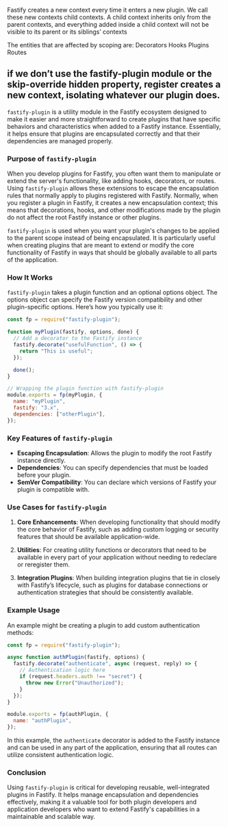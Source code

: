 Fastify creates a new context every time it enters a new plugin.
We call these new contexts child contexts. A child context inherits only
from the parent contexts, and everything added inside a child context will not be visible to its parent or
its siblings’ contexts

The entities that are affected by scoping are:
Decorators
Hooks
Plugins
Routes

## if we don’t use the fastify-plugin module or the skip-override hidden property, register creates a new context, isolating whatever our plugin does.

`fastify-plugin` is a utility module in the Fastify ecosystem designed to make it easier and more straightforward to create plugins that have specific behaviors and characteristics when added to a Fastify instance. Essentially, it helps ensure that plugins are encapsulated correctly and that their dependencies are managed properly.

### Purpose of `fastify-plugin`

When you develop plugins for Fastify, you often want them to manipulate or extend the server's functionality, like adding hooks, decorators, or routes. Using `fastify-plugin` allows these extensions to escape the encapsulation rules that normally apply to plugins registered with Fastify. Normally, when you register a plugin in Fastify, it creates a new encapsulation context; this means that decorations, hooks, and other modifications made by the plugin do not affect the root Fastify instance or other plugins.

`fastify-plugin` is used when you want your plugin's changes to be applied to the parent scope instead of being encapsulated. It is particularly useful when creating plugins that are meant to extend or modify the core functionality of Fastify in ways that should be globally available to all parts of the application.

### How It Works

`fastify-plugin` takes a plugin function and an optional options object. The options object can specify the Fastify version compatibility and other plugin-specific options. Here’s how you typically use it:

```javascript
const fp = require("fastify-plugin");

function myPlugin(fastify, options, done) {
  // Add a decorator to the Fastify instance
  fastify.decorate("usefulFunction", () => {
    return "This is useful";
  });

  done();
}

// Wrapping the plugin function with fastify-plugin
module.exports = fp(myPlugin, {
  name: "myPlugin",
  fastify: "3.x",
  dependencies: ["otherPlugin"],
});
```

### Key Features of `fastify-plugin`

- **Escaping Encapsulation**: Allows the plugin to modify the root Fastify instance directly.
- **Dependencies**: You can specify dependencies that must be loaded before your plugin.
- **SemVer Compatibility**: You can declare which versions of Fastify your plugin is compatible with.

### Use Cases for `fastify-plugin`

1. **Core Enhancements**: When developing functionality that should modify the core behavior of Fastify, such as adding custom logging or security features that should be available application-wide.

2. **Utilities**: For creating utility functions or decorators that need to be available in every part of your application without needing to redeclare or reregister them.

3. **Integration Plugins**: When building integration plugins that tie in closely with Fastify’s lifecycle, such as plugins for database connections or authentication strategies that should be consistently available.

### Example Usage

An example might be creating a plugin to add custom authentication methods:

```javascript
const fp = require("fastify-plugin");

async function authPlugin(fastify, options) {
  fastify.decorate("authenticate", async (request, reply) => {
    // Authentication logic here
    if (request.headers.auth !== "secret") {
      throw new Error("Unauthorized");
    }
  });
}

module.exports = fp(authPlugin, {
  name: "authPlugin",
});
```

In this example, the `authenticate` decorator is added to the Fastify instance and can be used in any part of the application, ensuring that all routes can utilize consistent authentication logic.

### Conclusion

Using `fastify-plugin` is critical for developing reusable, well-integrated plugins in Fastify. It helps manage encapsulation and dependencies effectively, making it a valuable tool for both plugin developers and application developers who want to extend Fastify's capabilities in a maintainable and scalable way.
